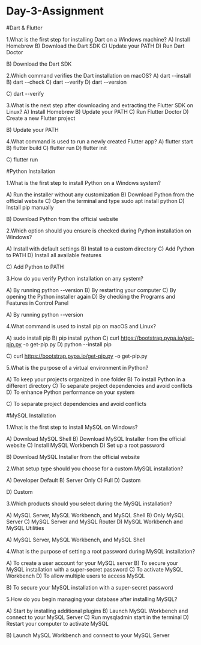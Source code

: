 # Day-3-Assignment
#Dart & Flutter

1.What is the first step for installing Dart on a Windows machine?
A) Install Homebrew 
B) Download the Dart SDK 
C) Update your PATH 
D) Run Dart Doctor

B) Download the Dart SDK 

2.Which command verifies the Dart installation on macOS?
A) dart --install 
B) dart --check 
C) dart --verify 
D) dart --version

C) dart --verify 

3.What is the next step after downloading and extracting the Flutter SDK on Linux?
A) Install Homebrew 
B) Update your PATH 
C) Run Flutter Doctor 
D) Create a new Flutter project

B) Update your PATH 

4.What command is used to run a newly created Flutter app?
A) flutter start 
B) flutter build 
C) flutter run 
D) flutter init

C) flutter run 

#Python Installation

1.What is the first step to install Python on a Windows system?

A) Run the installer without any customization 
B) Download Python from the official website 
C) Open the terminal and type sudo apt install python 
D) Install pip manually

B) Download Python from the official website 

2.Which option should you ensure is checked during Python installation on Windows?

A) Install with default settings 
B) Install to a custom directory 
C) Add Python to PATH 
D) Install all available features

C) Add Python to PATH 

3.How do you verify Python installation on any system?

A) By running python --version 
B) By restarting your computer 
C) By opening the Python installer again 
D) By checking the Programs and Features in Control Panel

A) By running python --version 

4.What command is used to install pip on macOS and Linux?

A) sudo install pip 
B) pip install python 
C) curl https://bootstrap.pypa.io/get-pip.py -o get-pip.py 
D) python --install pip

C) curl https://bootstrap.pypa.io/get-pip.py -o get-pip.py 

5.What is the purpose of a virtual environment in Python?

A) To keep your projects organized in one folder 
B) To install Python in a different directory 
C) To separate project dependencies and avoid conflicts 
D) To enhance Python performance on your system

C) To separate project dependencies and avoid conflicts 

#MySQL Installation

1.What is the first step to install MySQL on Windows?

A) Download MySQL Shell 
B) Download MySQL Installer from the official website 
C) Install MySQL Workbench 
D) Set up a root password

B) Download MySQL Installer from the official website 

2.What setup type should you choose for a custom MySQL installation?

A) Developer Default 
B) Server Only 
C) Full 
D) Custom

D) Custom


3.Which products should you select during the MySQL installation?

A) MySQL Server, MySQL Workbench, and MySQL Shell 
B) Only MySQL Server 
C) MySQL Server and MySQL Router 
D) MySQL Workbench and MySQL Utilities

A) MySQL Server, MySQL Workbench, and MySQL Shell

4.What is the purpose of setting a root password during MySQL installation?

A) To create a user account for your MySQL server 
B) To secure your MySQL installation with a super-secret password 
C) To activate MySQL Workbench 
D) To allow multiple users to access MySQL

B) To secure your MySQL installation with a super-secret password 

5.How do you begin managing your database after installing MySQL?

A) Start by installing additional plugins 
B) Launch MySQL Workbench and connect to your MySQL Server 
C) Run mysqladmin start in the terminal 
D) Restart your computer to activate MySQL

B) Launch MySQL Workbench and connect to your MySQL Server 

